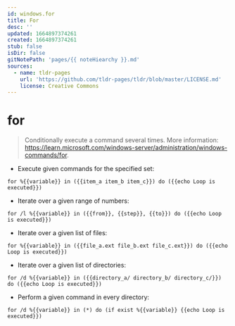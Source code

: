 ```yaml
---
id: windows.for
title: For
desc: ''
updated: 1664897374261
created: 1664897374261
stub: false
isDir: false
gitNotePath: 'pages/{{ noteHiearchy }}.md'
sources:
  - name: tldr-pages
    url: 'https://github.com/tldr-pages/tldr/blob/master/LICENSE.md'
    license: Creative Commons
---
```

# for

> Conditionally execute a command several times.
> More information: <https://learn.microsoft.com/windows-server/administration/windows-commands/for>.

- Execute given commands for the specified set:

`for %{{variable}} in ({{item_a item_b item_c}}) do ({{echo Loop is executed}})`

- Iterate over a given range of numbers:

`for /l %{{variable}} in ({{from}}, {{step}}, {{to}}) do ({{echo Loop is executed}})`

- Iterate over a given list of files:

`for %{{variable}} in ({{file_a.ext file_b.ext file_c.ext}}) do ({{echo Loop is executed}})`

- Iterate over a given list of directories:

`for /d %{{variable}} in ({{directory_a/ directory_b/ directory_c/}}) do ({{echo Loop is executed}})`

- Perform a given command in every directory:

`for /d %{{variable}} in (*) do (if exist %{{variable}} {{echo Loop is executed}})`

